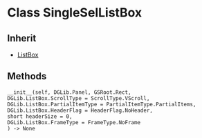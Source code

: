 # Class SingleSelListBox

## Inherit

* [ListBox](ListBox.md)

## Methods
```
__init__(self, DGLib.Panel, GSRoot.Rect,
DGLib.ListBox.ScrollType = ScrollType.VScroll,
DGLib.ListBox.PartialItemType = PartialItemType.PartialItems, 
DGLib.ListBox.HeaderFlag = HeaderFlag.NoHeader,
short headerSize = 0, 
DGLib.ListBox.FrameType = FrameType.NoFrame
) -> None
```
